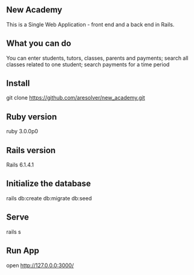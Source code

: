 ## New Academy
This is a Single Web Application - front end and a back end in Rails.

## What you can do
You can enter students, tutors, classes, parents and payments;
search all classes related to one student; search payments for a time period

## Install
git clone https://github.com/aresolver/new_academy.git

## Ruby version
ruby 3.0.0p0

## Rails version
Rails 6.1.4.1

## Initialize the database
rails db:create db:migrate db:seed

## Serve
rails s 

## Run App
open http://127.0.0.0:3000/
